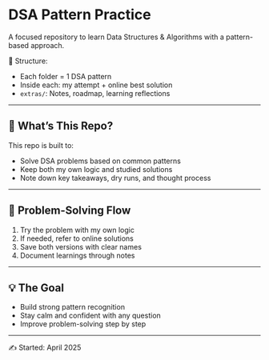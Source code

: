 # DSA Pattern Practice

A focused repository to learn Data Structures & Algorithms with a pattern-based approach.

📁 Structure:
- Each folder = 1 DSA pattern
- Inside each: my attempt + online best solution
- `extras/`: Notes, roadmap, learning reflections

---

## 🔧 What’s This Repo?

This repo is built to:

- Solve DSA problems based on common patterns  
- Keep both my own logic and studied solutions  
- Note down key takeaways, dry runs, and thought process  

---

## 🔁 Problem-Solving Flow

1. Try the problem with my own logic  
2. If needed, refer to online solutions  
3. Save both versions with clear names  
4. Document learnings through notes  

---

## 💡 The Goal

- Build strong pattern recognition  
- Stay calm and confident with any question  
- Improve problem-solving step by step  

---

✍️ Started: April 2025
